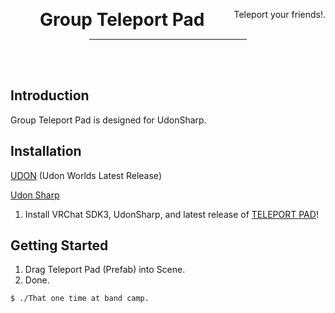 
<div align="center">
    <div class="header">
        <p>
            <h1 style="display:inline;text-size:24px;"> Group Teleport Pad</h2>
            <span style="float:right">Teleport your friends!.</span>
        </p>
    </div>
    <!-- build status badges here thanks -->
    <hr style="width:50%" />
    <br />
    <br />
</div>

## Introduction

Group Teleport Pad is designed for UdonSharp.

## Installation

[UDON](https://vrchat.com/home/download) (Udon Worlds Latest Release)

[Udon Sharp](https://github.com/vrchat-community/UdonSharp/releases/tag/v0.20.3)

1. Install VRChat SDK3, UdonSharp, and latest release of [TELEPORT PAD](https://github.com/itsKatVR/vrc-group-teleportpad/releases/latest)!

## Getting Started
1. Drag Teleport Pad (Prefab) into Scene.
2. Done.
```
$ ./That one time at band camp.
```
